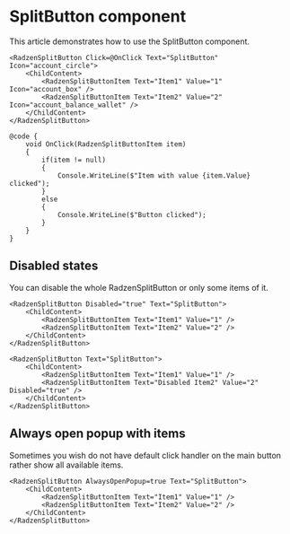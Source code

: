 # SplitButton component
This article demonstrates how to use the SplitButton component. 

```
<RadzenSplitButton Click=@OnClick Text="SplitButton" Icon="account_circle">
    <ChildContent>
        <RadzenSplitButtonItem Text="Item1" Value="1" Icon="account_box" />
        <RadzenSplitButtonItem Text="Item2" Value="2" Icon="account_balance_wallet" />
    </ChildContent>
</RadzenSplitButton>

@code {
    void OnClick(RadzenSplitButtonItem item)
    {
        if(item != null)
        {
            Console.WriteLine($"Item with value {item.Value} clicked");
        }
        else
        {
            Console.WriteLine($"Button clicked");
        }
    }
}
```

## Disabled states
You can disable the whole RadzenSplitButton or only some items of it.

```
<RadzenSplitButton Disabled="true" Text="SplitButton">
    <ChildContent>
        <RadzenSplitButtonItem Text="Item1" Value="1" />
        <RadzenSplitButtonItem Text="Item2" Value="2" />
    </ChildContent>
</RadzenSplitButton>
```

```
<RadzenSplitButton Text="SplitButton">
    <ChildContent>
        <RadzenSplitButtonItem Text="Item1" Value="1" />
        <RadzenSplitButtonItem Text="Disabled Item2" Value="2"  Disabled="true" />
    </ChildContent>
</RadzenSplitButton>
```

## Always open popup with items
Sometimes you wish do not have default click handler on the main button rather show all available items.

```
<RadzenSplitButton AlwaysOpenPopup=true Text="SplitButton">
    <ChildContent>
        <RadzenSplitButtonItem Text="Item1" Value="1" />
        <RadzenSplitButtonItem Text="Item2" Value="2" />
    </ChildContent>
</RadzenSplitButton>
```
